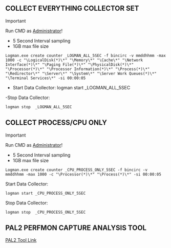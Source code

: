 ## COLLECT EVERYTHING COLLECTOR SET
> [!IMPORTANT]
> Run CMD as <ins>Administrator</ins>!

- 5 Second Interval sampling
- 1GB max file size

```
Logman.exe create counter _LOGMAN_ALL_5SEC -f bincirc -v mmddhhmm -max 1000 -c "\LogicalDisk(*)\*" "\Memory\*" "\Cache\*" "\Network Interface(*)\*" "\Paging File(*)\*" "\PhysicalDisk(*)\*" "\Processor(*)\*" "\Processor Information(*)\*" "\Process(*)\*" "\Redirector\*" "\Server\*" "\System\*" "\Server Work Queues(*)\*" "\Terminal Services\*" -si 00:00:05 
```
- Start Data Collector: 
logman start _LOGMAN_ALL_5SEC

-Stop Data Collector:
```
logman stop  _LOGMAN_ALL_5SEC
```

## COLLECT PROCESS/CPU ONLY
> [!IMPORTANT]
> Run CMD as <ins>Administrator</ins>!

- 5 Second Interval sampling
- 1GB max file size
```
Logman.exe create counter _CPU_PROCESS_ONLY_5SEC -f bincirc -v mmddhhmm -max 1000 -c "\Processor(*)\*" "\Process(*)\*" -si 00:00:05 
```

Start Data Collector:
```
logman start _CPU_PROCESS_ONLY_5SEC
```

Stop Data Collector:
```
logman stop  _CPU_PROCESS_ONLY_5SEC
```


## PAL2 PERFMON CAPTURE ANALYSIS TOOL
[PAL2 Tool Link](https://github.com/clinthuffman/PAL) 
